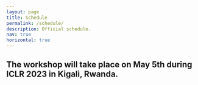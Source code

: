 ```yaml
---
layout: page
title: Schedule
permalink: /schedule/
description: Official schedule.
nav: true
horizontal: true
---
```


## The workshop will take place on May 5th during ICLR 2023 in Kigali, Rwanda.

<!-- <table style="width:100%">
        <tr>
        <th style="text-align:right; width:15%">Time (UTC)</th>
        <th style="text-align:left; width: 85%">Session</th>
        </tr>
    {% for time in site.data.schedule %}
        <tr>
        <td style="text-align:right">{{ time.start }} - {{ time.end }} </td>
        <td style="text-align:left"><strong>{{ time.categories}}</strong> {{ time.title }}<br/>{{ time.desc}}</td>
        </tr>
    {% endfor %}
</table> -->
